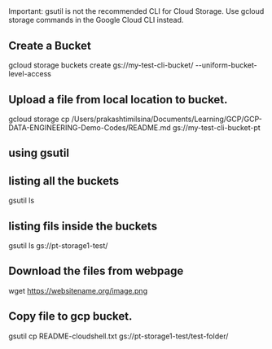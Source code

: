 ##
Important: gsutil is not the recommended CLI for Cloud Storage. Use gcloud storage commands in the Google Cloud CLI instead.
## Create a Bucket
gcloud storage buckets create gs://my-test-cli-bucket/ --uniform-bucket-level-access

## Upload a file from local location to bucket.
gcloud storage cp /Users/prakashtimilsina/Documents/Learning/GCP/GCP-DATA-ENGINEERING-Demo-Codes/README.md gs://my-test-cli-bucket-pt

##  using gsutil
## listing all the buckets
gsutil ls

## listing fils inside the buckets
gsutil ls gs://pt-storage1-test/

## Download the files from webpage
wget https://websitename.org/image.png

## Copy file to gcp bucket.
gsutil cp README-cloudshell.txt gs://pt-storage1-test/test-folder/

